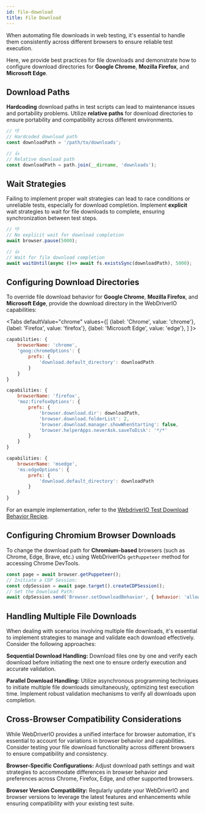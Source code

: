 ```yaml
---
id: file-download
title: File Download
---
```


When automating file downloads in web testing, it's essential to handle them consistently across different browsers to ensure reliable test execution.

Here, we provide best practices for file downloads and demonstrate how to configure download directories for **Google Chrome**, **Mozilla Firefox**, and **Microsoft Edge**.

## Download Paths

**Hardcoding** download paths in test scripts can lead to maintenance issues and portability problems. Utilize **relative paths** for download directories to ensure portability and compatibility across different environments.

```javascript
// 👎
// Hardcoded download path
const downloadPath = '/path/to/downloads';

// 👍
// Relative download path
const downloadPath = path.join(__dirname, 'downloads');
```

## Wait Strategies

Failing to implement proper wait strategies can lead to race conditions or unreliable tests, especially for download completion. Implement **explicit** wait strategies to wait for file downloads to complete, ensuring synchronization between test steps.

```javascript
// 👎
// No explicit wait for download completion
await browser.pause(5000);

// 👍
// Wait for file download completion
await waitUntil(async ()=> await fs.existsSync(downloadPath), 5000);
```

## Configuring Download Directories

To override file download behavior for **Google Chrome**, **Mozilla Firefox**, and **Microsoft Edge**, provide the download directory in the WebDriverIO capabilities:

<Tabs
defaultValue="chrome"
values={[
{label: 'Chrome', value: 'chrome'},
{label: 'Firefox', value: 'firefox'},
{label: 'Microsoft Edge', value: 'edge'},
]
}>

<TabItem value='chrome'>

```javascript
capabilities: {
    browserName: 'chrome',
    'goog:chromeOptions': {
        prefs: {
            'download.default_directory': downloadPath
        }
    }
}
```

</TabItem>

<TabItem value='firefox'>

```javascript
capabilities: {
    browserName: 'firefox',
    'moz:firefoxOptions': {
        prefs: {
            'browser.download.dir': downloadPath,
            'browser.download.folderList': 2,
            'browser.download.manager.showWhenStarting': false,
            'browser.helperApps.neverAsk.saveToDisk': '*/*'
        }
    }
}
```

</TabItem>

<TabItem value='edge'>

```javascript
capabilities: {
    browserName: 'msedge',
    'ms:edgeOptions': {
        prefs: {
            'download.default_directory': downloadPath
        }
    }
}
```

</TabItem>

</Tabs>

For an example implementation, refer to the [WebdriverIO Test Download Behavior Recipe](https://github.com/webdriverio/example-recipes/tree/main/testDownloadBehavior).

## Configuring Chromium Browser Downloads

To change the download path for __Chromium-based__ browsers (such as Chrome, Edge, Brave, etc.) using WebDriverIOs `getPuppeteer` method for accessing Chrome DevTools.

```javascript
const page = await browser.getPuppeteer();
// Initiate a CDP Session:
const cdpSession = await page.target().createCDPSession();
// Set the Download Path:
await cdpSession.send('Browser.setDownloadBehavior', { behavior: 'allow', downloadPath: downloadPath });
```

## Handling Multiple File Downloads

When dealing with scenarios involving multiple file downloads, it's essential to implement strategies to manage and validate each download effectively. Consider the following approaches:

__Sequential Download Handling:__ Download files one by one and verify each download before initiating the next one to ensure orderly execution and accurate validation.

__Parallel Download Handling:__ Utilize asynchronous programming techniques to initiate multiple file downloads simultaneously, optimizing test execution time. Implement robust validation mechanisms to verify all downloads upon completion.

## Cross-Browser Compatibility Considerations

While WebDriverIO provides a unified interface for browser automation, it's essential to account for variations in browser behavior and capabilities. Consider testing your file download functionality across different browsers to ensure compatibility and consistency.

__Browser-Specific Configurations:__ Adjust download path settings and wait strategies to accommodate differences in browser behavior and preferences across Chrome, Firefox, Edge, and other supported browsers.

__Browser Version Compatibility:__ Regularly update your WebDriverIO and browser versions to leverage the latest features and enhancements while ensuring compatibility with your existing test suite.

